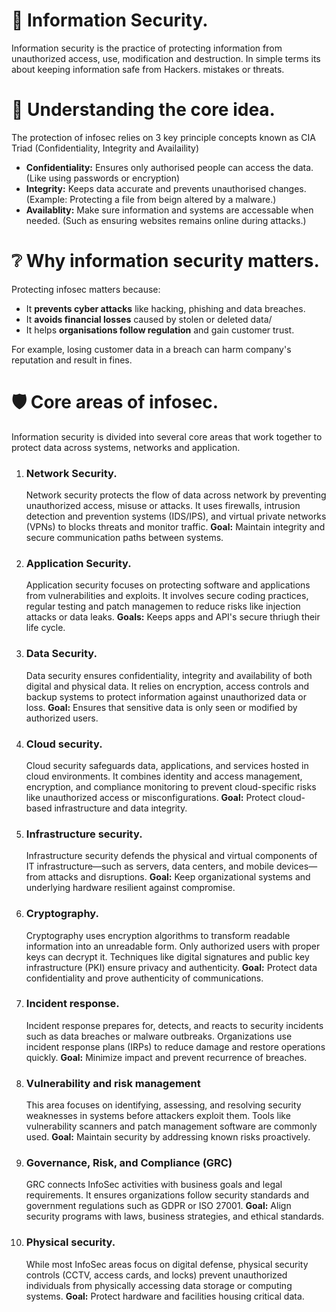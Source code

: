 # 🔐 Information Security.
Information security is the practice of protecting information from unauthorized access, use, modification and destruction. In simple terms its about keeping information safe from Hackers. mistakes or threats.

# 🔑 Understanding the core idea.
The protection of infosec relies on 3 key principle concepts known as CIA Triad (Confidentiality, Integrity and Availaility)
<ul>
  <li><strong>Confidentiality:</strong> Ensures only authorised people can access the data. (Like using passwords or encryption)</li>
  <li><strong>Integrity:</strong> Keeps data accurate and prevents unauthorised changes. (Example: Protecting a file from beign altered by a malware.)</li>
  <li><strong>Availablity:</strong> Make sure information and systems are accessable when needed. (Such as ensuring websites remains online during attacks.)</li>
</ul>

# ❔ Why information security matters.
Protecting infosec matters because:
<ul>
  <li>It <strong>prevents cyber attacks</strong> like hacking, phishing and data breaches.</li>
  <li>It <strong>avoids financial losses</strong> caused by stolen or deleted data/</li>
  <li>It helps <strong>organisations follow regulation</strong> and gain customer trust.</li>
</ul>
For example, losing customer data in a breach can harm company's reputation and result in fines.

# 🛡️ Core areas of infosec.
Information security is divided into several core areas that work together to protect data across systems, networks and application.
<ol>
  <li><h3>Network Security.</h3></li>
  Network security protects the flow of data across network by preventing unauthorized access, misuse or attacks. It uses firewalls, intrusion detection and prevention systems (IDS/IPS), and virtual private networks (VPNs) to blocks threats and monitor traffic.
  <strong>Goal:</strong> Maintain integrity and secure communication paths between systems.
  
  <li><h3>Application Security.</h3></li>
  Application security focuses on protecting software and applications from vulnerabilities and exploits. It involves secure coding practices, regular testing and patch managemen to reduce risks like injection attacks or data leaks.
  <strong>Goals:</strong> Keeps apps and API's secure thriugh their life cycle.
  
  <li><h3>Data Security.</h3></li>
  Data security ensures confidentiality, integrity and availability of both digital and physical data. It relies on encryption, access controls and backup systems to protect information against unauthorized data or loss.
  <strong>Goal:</strong> Ensures that sensitive data is only seen or modified by authorized users.

  <li><h3>Cloud security.</h3></li>
  Cloud security safeguards data, applications, and services hosted in cloud environments. It combines identity and access management, encryption, and compliance monitoring to prevent cloud-specific risks like unauthorized access or misconfigurations.
  <strong>Goal:</strong> Protect cloud-based infrastructure and data integrity.

  <li><h3>Infrastructure security.</h3></li>
  Infrastructure security defends the physical and virtual components of IT infrastructure—such as servers, data centers, and mobile devices—from attacks and disruptions.
  <strong>Goal:</strong> Keep organizational systems and underlying hardware resilient against compromise.​

  <li><h3>Cryptography.</h3></li>
  Cryptography uses encryption algorithms to transform readable information into an unreadable form. Only authorized users with proper keys can decrypt it. Techniques like digital signatures and public key infrastructure (PKI) ensure privacy and authenticity.
  <strong>Goal:</strong> Protect data confidentiality and prove authenticity of communications.

  <li><h3>Incident response.</h3></li>
  Incident response prepares for, detects, and reacts to security incidents such as data breaches or malware outbreaks. Organizations use incident response plans (IRPs) to reduce damage and restore operations quickly.
  <strong>Goal:</strong> Minimize impact and prevent recurrence of breaches.

  <li><h3>Vulnerability and risk management</h3></li>
  This area focuses on identifying, assessing, and resolving security weaknesses in systems before attackers exploit them. Tools like vulnerability scanners and patch management software are commonly used.
  <strong>Goal:</strong> Maintain security by addressing known risks proactively.

  <li><h3>Governance, Risk, and Compliance (GRC)</h3></li>
  GRC connects InfoSec activities with business goals and legal requirements. It ensures organizations follow security standards and government regulations such as GDPR or ISO 27001.
  <strong>Goal:</strong> Align security programs with laws, business strategies, and ethical standards.

  <li><h3>Physical security.</h3></li>
  While most InfoSec areas focus on digital defense, physical security controls (CCTV, access cards, and locks) prevent unauthorized individuals from physically accessing data storage or computing systems.
  <strong>Goal:</strong> Protect hardware and facilities housing critical data.
</ol>
